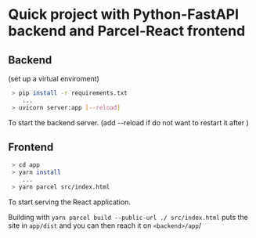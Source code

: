 # Quick project with Python-FastAPI backend and Parcel-React frontend

## Backend

(set up a virtual enviroment)
```bash
 > pip install -r requirements.txt
    ...
 > uvicorn server:app [--reload]
```

To start the backend server. (add --reload if do not want to restart it after )

## Frontend

```bash
 > cd app
 > yarn install
    ... 
 > yarn parcel src/index.html
```

To start serving the React application.

Building with `yarn parcel build --public-url ./ src/index.html` puts the site in `app/dist` and you can then reach it on `<backend>/app`/
